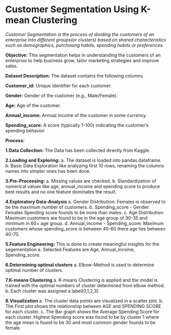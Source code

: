 # Customer Segmentation Using K-mean Clustering 

*Customer Segmentation is the process of dividing the customers of an enterprise into different groups(or clusters) based on shared characteristics such as demographics, purchasing habits, spending habits or preferences.*

**Objective**: This segmentation helps in understanding the customers of an enterprise to help business grow, tailor marketing strategies and improve sales.

**Dataset Description:** The dataset contains the following columns

**Customer_id:** Unique identifier for each customer.

**Gender:** Gender of the customer (e.g., Male/Female).

**Age:** Age of the customer.

**Annual_income:** Annual income of the customer in some currency.

**Spending_score:** A score (typically 1–100) indicating the customer’s spending behavior

**Process:**

**1.Data Collection:** The Data has been collected directly from Kaggle. 

**2.Loading and Exploring:**
	a. The dataset is loaded into pandas dataframe. 
	b. Basic Data Exploration like analyzing first 10 rows, renaming the columns names into simpler ones has been done. 

**3.Pre-Processing:**
	a. Missing values are checked. 
	b. Standardization of numerical values like age, annual_income and spending score to produce best results and no one feature dominates the result. 

**4.Exploratory Data-Analysis**
	a. Gender Distribution: Females is observed to be the maximum number of customers. 
	b. Spending_score - Gender: Females Spending score founds to be more than males. 
	c. Age Distribution: Maximum customers are found to be in the age group of 30-35 and minimum in 60+ age group.
	d. Annual_income - Spending_score: Maximum customers whose spending_score is between 40-60 there age lies between 40-70. 

**5.Feature Engineering:** This is done to create meaningful insights for the segementation
	a. Selected Features are Age, Annual_income, Spending_score.

**6.Determining optimal clusters**
	a. Elbow-Method is used to determine optimal number of clusters.

**7.K-means Clustering** 
	a. K-means Clustering is applied and the model is trained with the optimal numbers of cluster determined from elbow method. 
	b. Each cluster was assigned a label(0,1,2,3).

**8.Visualization**
	a. The cluster data points are visualized in a scatter plot. 
	b. The First plot shows the relationship between AGE and SPENDING SCORE for each cluster. 
	c. The Bar graph shows the Average Spending Score for each cluster. Highest Spending score was found to be by cluster 1 where the age mean is found to be 30 and most common gender
	founds to be female. 